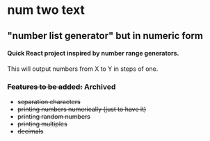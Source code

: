 # num two text
## "number list generator" but in numeric form
#### Quick React project inspired by number range generators.

This will output numbers from X to Y in steps of one.




### ~~Features to be added:~~ Archived
- ~~separation characters~~
- ~~printing numbers numerically (just to have it)~~
- ~~printing random numbers~~
- ~~printing multiples~~
- ~~decimals~~
